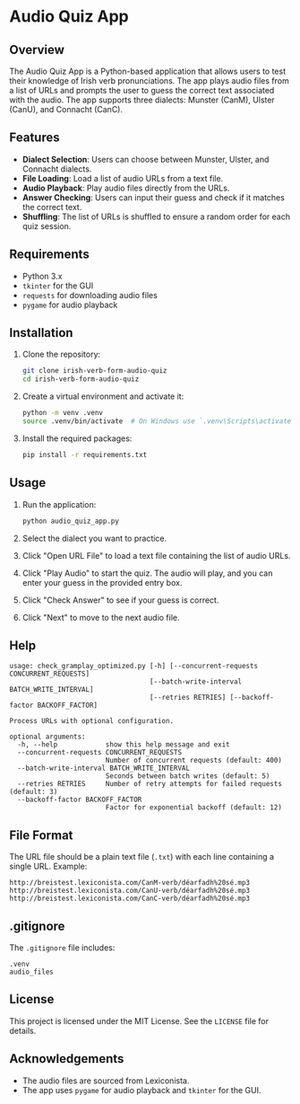 # Audio Quiz App

## Overview

The Audio Quiz App is a Python-based application that allows users to test their knowledge of Irish verb pronunciations. The app plays audio files from a list of URLs and prompts the user to guess the correct text associated with the audio. The app supports three dialects: Munster (CanM), Ulster (CanU), and Connacht (CanC).

## Features

- **Dialect Selection**: Users can choose between Munster, Ulster, and Connacht dialects.
- **File Loading**: Load a list of audio URLs from a text file.
- **Audio Playback**: Play audio files directly from the URLs.
- **Answer Checking**: Users can input their guess and check if it matches the correct text.
- **Shuffling**: The list of URLs is shuffled to ensure a random order for each quiz session.

## Requirements

- Python 3.x
- `tkinter` for the GUI
- `requests` for downloading audio files
- `pygame` for audio playback

## Installation

1. Clone the repository:
    ```sh
    git clone irish-verb-form-audio-quiz
    cd irish-verb-form-audio-quiz
    ```

2. Create a virtual environment and activate it:
    ```sh
    python -m venv .venv
    source .venv/bin/activate  # On Windows use `.venv\Scripts\activate`
    ```

3. Install the required packages:
    ```sh
    pip install -r requirements.txt
    ```

## Usage

1. Run the application:
    ```sh
    python audio_quiz_app.py
    ```

2. Select the dialect you want to practice.

3. Click "Open URL File" to load a text file containing the list of audio URLs.

4. Click "Play Audio" to start the quiz. The audio will play, and you can enter your guess in the provided entry box.

5. Click "Check Answer" to see if your guess is correct.

6. Click "Next" to move to the next audio file.

## Help
   ```commandline
   usage: check_gramplay_optimized.py [-h] [--concurrent-requests CONCURRENT_REQUESTS]
                                      [--batch-write-interval BATCH_WRITE_INTERVAL]
                                      [--retries RETRIES] [--backoff-factor BACKOFF_FACTOR]
   
   Process URLs with optional configuration.
   
   optional arguments:
     -h, --help            show this help message and exit
     --concurrent-requests CONCURRENT_REQUESTS
                           Number of concurrent requests (default: 400)
     --batch-write-interval BATCH_WRITE_INTERVAL
                           Seconds between batch writes (default: 5)
     --retries RETRIES     Number of retry attempts for failed requests (default: 3)
     --backoff-factor BACKOFF_FACTOR
                           Factor for exponential backoff (default: 12)
   
   ```

## File Format

The URL file should be a plain text file (`.txt`) with each line containing a single URL. Example:
```
http://breistest.lexiconista.com/CanM-verb/déarfadh%20sé.mp3
http://breistest.lexiconista.com/CanU-verb/déarfadh%20sé.mp3
http://breistest.lexiconista.com/CanC-verb/déarfadh%20sé.mp3
```

## .gitignore

The `.gitignore` file includes:
```
.venv
audio_files
```

## License

This project is licensed under the MIT License. See the `LICENSE` file for details.

## Acknowledgements

- The audio files are sourced from Lexiconista.
- The app uses `pygame` for audio playback and `tkinter` for the GUI.